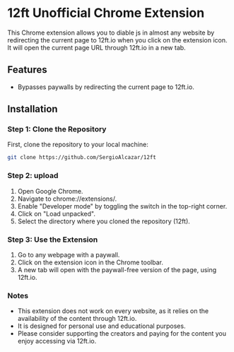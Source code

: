 # 12ft Unofficial Chrome Extension

This Chrome extension allows you to diable js in almost any website by redirecting the current page to 12ft.io when you click on the extension icon. It will open the current page URL through 12ft.io in a new tab.

## Features

- Bypasses paywalls by redirecting the current page to 12ft.io.

## Installation

### Step 1: Clone the Repository

First, clone the repository to your local machine:

```bash
git clone https://github.com/SergioAlcazar/12ft
```
### Step 2: upload
1. Open Google Chrome.
2. Navigate to chrome://extensions/.
3. Enable "Developer mode" by toggling the switch in the top-right corner.
4. Click on "Load unpacked".
5. Select the directory where you cloned the repository (12ft).

### Step 3: Use the Extension
1. Go to any webpage with a paywall.
2. Click on the extension icon in the Chrome toolbar.
3. A new tab will open with the paywall-free version of the page, using 12ft.io.

### Notes
* This extension does not work on every website, as it relies on the availability of the content through 12ft.io.
* It is designed for personal use and educational purposes.
* Please consider supporting the creators and paying for the content you enjoy accessing via 12ft.io.

